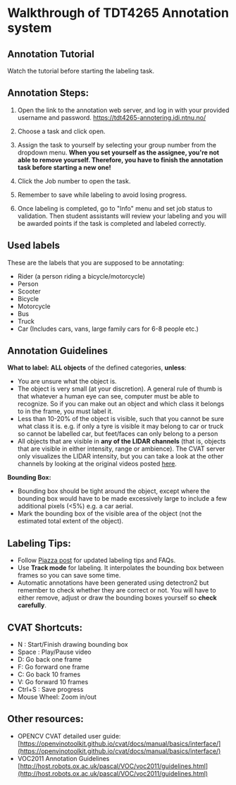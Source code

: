 # Walkthrough of TDT4265 Annotation system

## Annotation Tutorial
Watch the tutorial before starting the labeling task.

## Annotation Steps:

1. Open the link to the annotation web server, and log in with your provided username and password. https://tdt4265-annotering.idi.ntnu.no/

2. Choose a task and click open.

3. Assign the task to yourself by selecting your group number from the dropdown menu.
**When you set yourself as the assignee, you're not able to remove yourself. Therefore, you have to finish the annotation task before starting a new one!**

4. Click the Job number to open the task.

5. Remember to save while labeling to avoid losing progress.

6. Once labeling is completed, go to "Info" menu and set job status to validation. Then student assistants will review your labeling and you will be awarded points if the task is completed and labeled correctly.


## Used labels
These are the labels that you are supposed to be annotating: 

* Rider (a person riding a bicycle/motorcycle)
* Person
* Scooter
* Bicycle
* Motorcycle
* Bus
* Truck
* Car (Includes cars, vans, large family cars for 6-8 people etc.)

## Annotation Guidelines

**What to label:**
**ALL objects** of the defined categories, **unless**:
* You are unsure what the object is.
* The object is very small (at your discretion). A general rule of thumb is that whatever a human eye can see, computer must be able to recognize. So if you can make out an object and which class it belongs to in the frame, you must label it.
* Less than 10-20% of the object is visible, such that you cannot be sure what class it is. e.g. if only a tyre is visible it may belong to car or truck so cannot be labelled car, but feet/faces can only belong to a person
* All objects that are visible in **any of the LIDAR channels** (that is, objects that are visible in either intensity, range or ambience). The CVAT server only visualizes the LIDAR intensity, but you can take a look at the other channels by looking at the original videos posted [here](https://studntnu-my.sharepoint.com/:f:/g/personal/haakohu_ntnu_no/EnNwXrHCFbRPn9fYNWXaw7MBUvAD4pz1kVs0HpJWe9PfTA?e=5YIR4p). 

**Bounding Box:**
* Bounding box should be tight around the object, except where the bounding box would have to be made excessively large to include a few additional pixels (<5%) e.g. a car aerial.
* Mark the bounding box of the visible area of the object (not the estimated total extent of the object).

## Labeling Tips:
* Follow [Piazza post](https://piazza.com/class/kyipdksfp9q1dn?cid=226) for updated labeling tips and FAQs.
* Use **Track mode** for labeling. It interpolates the bounding box between frames so you can save some time.
* Automatic annotations have been generated using detectron2 but remember to check whether they are correct or not. You will have to either remove, adjust or draw the bounding boxes yourself so **check carefully**.

## CVAT Shortcuts:
* N : Start/Finish drawing bounding box
* Space : Play/Pause video
* D: Go back one frame
* F: Go forward one frame
* C: Go back 10 frames
* V: Go forward 10 frames 
* Ctrl+S : Save progress
* Mouse Wheel: Zoom in/out


## Other resources:
* OPENCV CVAT detailed user guide: [https://openvinotoolkit.github.io/cvat/docs/manual/basics/interface/](https://openvinotoolkit.github.io/cvat/docs/manual/basics/interface/)
* VOC2011 Annotation Guidelines [http://host.robots.ox.ac.uk/pascal/VOC/voc2011/guidelines.html](http://host.robots.ox.ac.uk/pascal/VOC/voc2011/guidelines.html)
